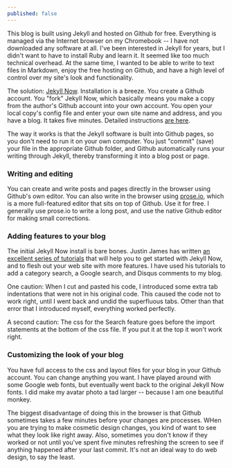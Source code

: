 ```yaml
---
published: false
---
```





This blog is built using Jekyll and hosted on Github for free. Everything is managed via the Internet browser on my Chromebook -- I have not downloaded any software at all. I've been interested in Jekyll for years, but I didn't want to have to install Ruby and learn it. It seemed like too much technical overhead. At the same time, I wanted to be able to write to text files in Markdown, enjoy the free hosting on Github, and have a high level of control over my site's look and functionality.

The solution: [Jekyll Now](https://github.com/barryclark/jekyll-now). Installation is a breeze. You create a Github account. You "fork" Jekyll Now, which basically means you make a copy from the author's Github account into your own account. You open your local copy's config file and enter your own site name and address, and you have a blog. It takes five minutes. Detailed instructions [are here](http://www.smashingmagazine.com/2014/08/build-blog-jekyll-github-pages/).

The way it works is that the Jekyll software is built into Github pages, so you don't need to run it on your own computer. You just "commit" (save) your file in the appropriate Github folder, and Github automatically runs your writing through Jekyll, thereby transforming it into a blog post or page.

### Writing and editing

You can create and write posts and pages directly in the browser using Github's own editor. You can also write in the browser using [prose.io](prose.io), which is a more full-featured editor that sits on top of Github. Use it for free. I generally use prose.io to write a long post, and use the native Github editor for making small corrections.

### Adding features to your blog

The initial Jekyll Now install is bare bones. Justin James has written [an excellent series of tutorials](http://digitaldrummerj.me/blogging-on-github-part-1-Getting-Started/) that will help you to get started with Jekyll Now, and to flesh out your web site with more features. I have used his tutorials to add a category search, a Google search, and Disqus comments to my blog.

One caution: When I cut and pasted his code, I introduced some extra tab indentations that were not in his original code. This caused the code not to work right, until I went back and undid the superfluous tabs. Other than that error that I introduced myself, everything worked perfectly.

A second caution: The css for the Search feature goes before the import statements at the bottom of the css file. If you put it at the top it won't work right.

### Customizing the look of your blog

You have full access to the css and layout files for your blog in your Github account. You can change anything you want. I have played around with some Google web fonts, but eventually went back to the original Jekyll Now fonts. I did make my avatar photo a tad larger -- because I am one beautiful monkey.

The biggest disadvantage of doing this in the browser is that Github sometimes takes a few minutes before your changes are processes. WHen you are trying to make cosmetic design changes, you kind of want to see what they look like right away. Also, sometimes you don't know if they worked or not until you've spent five minutes refreshing the screen to see if anything happened after your last commit. It's not an ideal way to do web design, to say the least.
